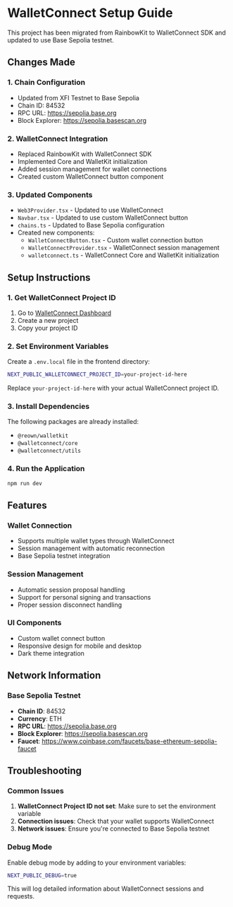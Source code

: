 # WalletConnect Setup Guide

This project has been migrated from RainbowKit to WalletConnect SDK and updated to use Base Sepolia testnet.

## Changes Made

### 1. Chain Configuration

- Updated from XFI Testnet to Base Sepolia
- Chain ID: 84532
- RPC URL: https://sepolia.base.org
- Block Explorer: https://sepolia.basescan.org

### 2. WalletConnect Integration

- Replaced RainbowKit with WalletConnect SDK
- Implemented Core and WalletKit initialization
- Added session management for wallet connections
- Created custom WalletConnect button component

### 3. Updated Components

- `Web3Provider.tsx` - Updated to use WalletConnect
- `Navbar.tsx` - Updated to use custom WalletConnect button
- `chains.ts` - Updated to Base Sepolia configuration
- Created new components:
  - `WalletConnectButton.tsx` - Custom wallet connection button
  - `WalletConnectProvider.tsx` - WalletConnect session management
  - `walletconnect.ts` - WalletConnect Core and WalletKit initialization

## Setup Instructions

### 1. Get WalletConnect Project ID

1. Go to [WalletConnect Dashboard](https://dashboard.reown.com)
2. Create a new project
3. Copy your project ID

### 2. Set Environment Variables

Create a `.env.local` file in the frontend directory:

```bash
NEXT_PUBLIC_WALLETCONNECT_PROJECT_ID=your-project-id-here
```

Replace `your-project-id-here` with your actual WalletConnect project ID.

### 3. Install Dependencies

The following packages are already installed:

- `@reown/walletkit`
- `@walletconnect/core`
- `@walletconnect/utils`

### 4. Run the Application

```bash
npm run dev
```

## Features

### Wallet Connection

- Supports multiple wallet types through WalletConnect
- Session management with automatic reconnection
- Base Sepolia testnet integration

### Session Management

- Automatic session proposal handling
- Support for personal signing and transactions
- Proper session disconnect handling

### UI Components

- Custom wallet connect button
- Responsive design for mobile and desktop
- Dark theme integration

## Network Information

### Base Sepolia Testnet

- **Chain ID**: 84532
- **Currency**: ETH
- **RPC URL**: https://sepolia.base.org
- **Block Explorer**: https://sepolia.basescan.org
- **Faucet**: https://www.coinbase.com/faucets/base-ethereum-sepolia-faucet

## Troubleshooting

### Common Issues

1. **WalletConnect Project ID not set**: Make sure to set the environment variable
2. **Connection issues**: Check that your wallet supports WalletConnect
3. **Network issues**: Ensure you're connected to Base Sepolia testnet

### Debug Mode

Enable debug mode by adding to your environment variables:

```bash
NEXT_PUBLIC_DEBUG=true
```

This will log detailed information about WalletConnect sessions and requests.
